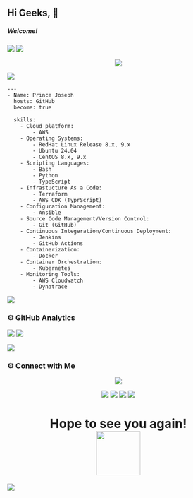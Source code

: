 ## Hi Geeks, 👋

##### Welcome!

![](https://visitor-badge.laobi.icu/badge?page_id=prinzjoseph)
<a href="https://www.youtube.com/watch?v=dQw4w9WgXcQ"><img src="https://user-images.githubusercontent.com/73097560/115834477-dbab4500-a447-11eb-908a-139a6edaec5c.gif"></a>

<p align="center">
<img src="https://readme-typing-svg.herokuapp.com?color=BBCBF7&lines=Hey+there">
</p>


<img src="https://readme-typing-svg.herokuapp.com?color=red&size=12&width=180&height=18&lines=About+me...;">

```
---
- Name: Prince Joseph
  hosts: GitHub
  become: true

  skills:
    - Cloud platform:
        - AWS
    - Operating Systems:
        - RedHat Linux Release 8.x, 9.x
        - Ubuntu 24.04
        - CentOS 8.x, 9.x
    - Scripting Languages:
        - Bash
        - Python
        - TypeScript  
    - Infrastucture As a Code:
        - Terraform
        - AWS CDK (TyprScript)
    - Configuration Management:
        - Ansible
    - Source Code Management/Version Control:
        - Git (GitHub)
    - Continuous Integeration/Continuous Deployment:
        - Jenkins
        - GitHub Actions
    - Containerization:
        - Docker
    - Container Orchestration:
        - Kubernetes
    - Monitoring Tools:
        - AWS Cloudwatch
        - Dynatrace
```     
<a href="https://www.youtube.com/watch?v=dQw4w9WgXcQ"><img src="https://user-images.githubusercontent.com/73097560/115834477-dbab4500-a447-11eb-908a-139a6edaec5c.gif"></a>

### ⚙️ GitHub Analytics

[![](https://github-readme-stats.vercel.app/api?username=prinzjoseph&show_icons=true&theme=vue&hide_border=true&width=100%&locale=en)](https://github.com/prinzjoseph)
[![](https://github-readme-streak-stats.herokuapp.com/?user=prinzjoseph&theme=vue&hide_border=true&width=100%)](https://github.com/prinzjoseph)

<a href="https://www.youtube.com/watch?v=dQw4w9WgXcQ"><img src="https://user-images.githubusercontent.com/73097560/115834477-dbab4500-a447-11eb-908a-139a6edaec5c.gif"></a>

### ⚙️ Connect with Me

<!-- ----------- CONNECT WITH ME SECTION ------------ -->
<p align="center">
<img src="https://readme-typing-svg.herokuapp.com?color=A0F7A3FF&size=40&center=true&vCenter=true&width=550&height=40&lines=Connect+with+me">
</p>

<p align="center">
<a href="https://www.youtube.com/channel/UC5VBXR9izKi4NUjOI4HgHCg"><img src="https://img.shields.io/badge/Youtube-FF0000?style=for-the-badge&logo=youtube&logoColor=white"/></a>
<a href="mailto:princejoseph1k94@gmail.com"><img src="https://img.shields.io/badge/Gmail-D14836?style=for-the-badge&logo=gmail&logoColor=white"/></a>
<a href="https://www.linkedin.com/in/princejoseph94"><img src="https://img.shields.io/badge/LinkedIn-0077b5?style=for-the-badge&logo=linkedin&logoColor=white"/></a> 
<a href="https://www.instagram.com/opensourcenthusiast"><img src="https://img.shields.io/badge/Instagram-cd486b?style=for-the-badge&logo=instagram&logoColor=white"/></a>
  </a></p>
</div>

<h1 align="center">Hope to see you again! <br><img src="https://media.giphy.com/media/hvRJCLFzcasrR4ia7z/giphy.gif" width="100px"></h1>

<a href="https://www.youtube.com/watch?v=dQw4w9WgXcQ"><img src="https://user-images.githubusercontent.com/73097560/115834477-dbab4500-a447-11eb-908a-139a6edaec5c.gif"></a>
